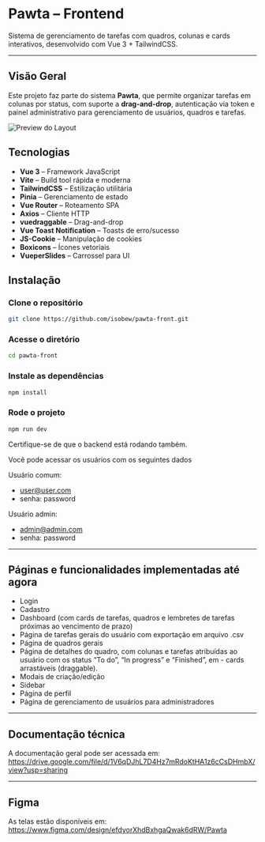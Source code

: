 # Pawta – Frontend

Sistema de gerenciamento de tarefas com quadros, colunas e cards interativos, desenvolvido com Vue 3 + TailwindCSS.

---

## Visão Geral

Este projeto faz parte do sistema **Pawta**, que permite organizar tarefas em colunas por status, com suporte a **drag-and-drop**, autenticação via token e painel administrativo para gerenciamento de usuários, quadros e tarefas.

![Preview do Layout](https://github.com/user-attachments/assets/88b0744c-f961-4333-a8f3-5bcbd1888faf)

## Tecnologias

- **Vue 3** – Framework JavaScript
- **Vite** – Build tool rápida e moderna
- **TailwindCSS** – Estilização utilitária
- **Pinia** – Gerenciamento de estado
- **Vue Router** – Roteamento SPA
- **Axios** – Cliente HTTP
- **vuedraggable** – Drag-and-drop
- **Vue Toast Notification** – Toasts de erro/sucesso
- **JS-Cookie** – Manipulação de cookies
- **Boxicons** – Ícones vetoriais
- **VueperSlides** – Carrossel para UI

## Instalação

### Clone o repositório
```bash
git clone https://github.com/isobew/pawta-front.git
```

### Acesse o diretório
```bash
cd pawta-front
```

### Instale as dependências
```bash
npm install
```

### Rode o projeto
```bash
npm run dev
```

Certifique-se de que o backend está rodando também.

Você pode acessar os usuários com os seguintes dados

Usuário comum:
- user@user.com
- senha: password

Usuário admin:
- admin@admin.com
- senha: password

---

## Páginas e funcionalidades implementadas até agora
- Login
- Cadastro
- Dashboard (com cards de tarefas, quadros e lembretes de tarefas próximas ao vencimento de prazo)
- Página de tarefas gerais do usuário com exportação em arquivo .csv
- Página de quadros gerais
- Página de detalhes do quadro, com colunas e tarefas atribuídas ao usuário com os status “To do”, “In progress” e “Finished”, em - cards arrastáveis (draggable).
- Modais de criação/edição
- Sidebar
- Página de perfil
- Página de gerenciamento de usuários para administradores

---

## Documentação técnica
A documentação geral pode ser acessada em:
https://drive.google.com/file/d/1V6qDJhL7D4Hz7mRdoKtHA1z6cCsDHmbX/view?usp=sharing

---

## Figma
As telas estão disponíveis em:
https://www.figma.com/design/efdyorXhdBxhgaQwak6dRW/Pawta
